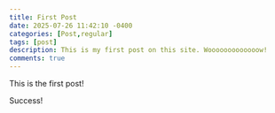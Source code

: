 ```yaml
---
title: First Post
date: 2025-07-26 11:42:10 -0400
categories: [Post,regular]
tags: [post]
description: This is my first post on this site. Wooooooooooooow!
comments: true
---
```


This is the first post!

Success!
